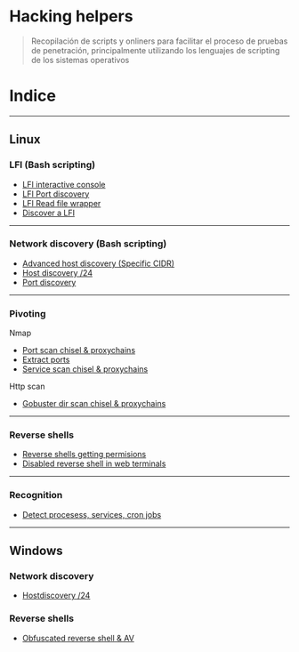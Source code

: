 # Hacking helpers

> Recopilación de scripts y onliners para facilitar el proceso de pruebas de penetración, principalmente utilizando los lenguajes de scripting de los sistemas operativos

# Indice
---------------------
## Linux

### LFI (Bash scripting)

- [LFI interactive console](https://github.com/SebSecRepos/Helpers/blob/main/Linux/LFI/Lfi_interactive_console.sh)
- [LFI Port discovery](https://github.com/SebSecRepos/Helpers/blob/main/Linux/LFI/Lfi_port_discovery.sh)
- [LFI Read file wrapper](https://github.com/SebSecRepos/Helpers/blob/main/Linux/LFI/Read_file_wrapper.sh)
- [Discover a LFI](https://github.com/SebSecRepos/Helpers/blob/main/Linux/LFI/discover_a_lfi.sh)

-----

### Network discovery (Bash scripting)

- [Advanced host discovery (Specific CIDR)](https://github.com/SebSecRepos/Helpers/blob/main/Linux/Net_Discovery/Advanced_host_discovery.sh)
- [Host discovery /24](https://github.com/SebSecRepos/Helpers/blob/main/Linux/Net_Discovery/Hostdiscovery.sh)
- [Port discovery](https://github.com/SebSecRepos/Helpers/blob/main/Linux/Net_Discovery/Portdiscovery.sh)

----------

### Pivoting
Nmap
- [Port scan chisel & proxychains](https://github.com/SebSecRepos/Helpers/blob/main/Linux/Pivoting/Nmap/port_scan.sh)
- [Extract ports](https://github.com/SebSecRepos/Helpers/blob/main/Linux/Pivoting/Nmap/extract_ports.sh)
- [Service scan chisel & proxychains ](https://github.com/SebSecRepos/Helpers/blob/main/Linux/Pivoting/Nmap/services_scan.sh)

Http scan
- [Gobuster dir scan chisel & proxychains](https://github.com/SebSecRepos/Helpers/blob/main/Linux/Pivoting/http_scan/gobuster.sh)

----------
### Reverse shells
- [Reverse shells getting permisions](https://github.com/SebSecRepos/Helpers/blob/main/Linux/reverse_shells/Permssion_revshell.sh)
- [Disabled reverse shell in web terminals](https://github.com/SebSecRepos/Helpers/blob/main/Linux/reverse_shells/disabled_rev_shell.sh)

----------
### Recognition
- [Detect procesess, services, cron jobs](https://github.com/SebSecRepos/Hacking-helpers/blob/main/Linux/Recognition/Procmon.sh)

---------
## Windows

### Network discovery
- [Hostdiscovery /24](https://github.com/SebSecRepos/Helpers/blob/main/Windows/hostdiscovery.bat)

### Reverse shells
- [Obfuscated reverse shell & AV](https://github.com/SebSecRepos/Helpers/blob/main/Windows/sc.ps1)
